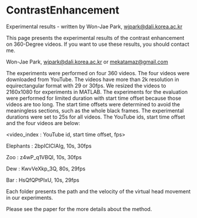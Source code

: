 # ContrastEnhancement

Experimental results - written by Won-Jae Park, wjpark@dali.korea.ac.kr

This page presents the experimental results of the contrast enhancement on 360-Degree videos. If you want to use these results, you should contact me.

Won-Jae Park, wjpark@dali.korea.ac.kr or mekatamaz@gmail.com

The experiments were performed on four 360 videos. The four videos were downloaded from YouTube. The videos have more than 2k resolution in equirectangular format with 29 or 30fps. We resized the videos to 2160x1080 for experiments in MATLAB. The experiments for the evaluation were performed for limited duration with start time offset because those videos are too long. The start time offsets were determined to avoid the meaningless sections, such as the whole black frames. The experimental durations were set to 25s for all videos. The YouTube ids, start time offset and the four videos are below:

<video_index : YouTube id, start time offset, fps>

Elephants : 2bpICIClAIg, 10s, 30fps

Zoo : z4wP_q1VBQI, 10s, 30fps

Dew : KwvVeXkp_3Q, 80s, 29fps

Bar : HsQfQPtPIxU, 10s, 29fps

Each folder presents the path and the velocity of the virtual head movement in our experiments.

Please see the paper for the more details about the method.
